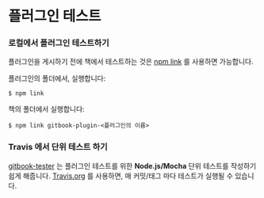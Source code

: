 # 플러그인 테스트

### 로컬에서 플러그인 테스트하기

플러그인을 게시하기 전에 책에서 테스트하는 것은
[npm link](https://docs.npmjs.com/cli/link) 를 사용하면 가능합니다.

플러그인의 폴더에서, 실행합니다:

```
$ npm link
```

책의 폴더에서 실행합니다:

```
$ npm link gitbook-plugin-<플러그인의 이름>
```

### Travis 에서 단위 테스트 하기

[gitbook-tester](https://github.com/todvora/gitbook-tester) 는 플러그인 테스트를
위한 **Node.js/Mocha** 단위 테스트를 작성하기 쉽게 해줍니다.
[Travis.org](https://travis.org) 를 사용하면, 매 커밋/태그 마다 테스트가 실행될
수 있습니다.
